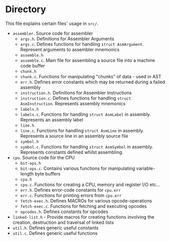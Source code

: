 # Directory

This file explains certain files' usage in `src/`.


- `assembler`. Source code for assembler
  - `args.h`. Definitions for Assembler Arguments
  - `args.c`. Defines functions for handling `struct AsmArgument`. Represent arguments to assembler mnemonics
  - `assemble.h`
  - `assemble.c`. Main file for assembling a source file into a machine code buffer
  - `chunk.h`
  - `chunk.c`. Functions for manipulating "chunks" of data - used in AST
  - `err.h`. Defines error constants which may be returned during a failed assembly
  - `instruction.h`. Definitions for Assembler Instructions
  - `instruction.c`. Defines functions for handling `struct AsmInstruction`. Represents assembly mnemonics
  - `labels.h`
  - `labels.c`. Functions for handling `struct AsmLabel` in assembly. Represents an assembly label
  - `line.h`
  - `line.c`. Functions for handling `struct AsmLine` in assembly. Represents a source line in an assembly source file
  - `symbol.h`
  - `symbol.c`. Functions for handling `struct AsmSymbol` in assembly. Represents constants defined whilst assembling.
- `cpu`. Source code for the CPU
  - `bit-ops.h`
  - `bit-ops.c`. Contains various functions for manipulating variable-length byte buffers
  - `cpu.h`
  - `cpu.c`. Functions for creating a CPU, memory and register I/O etc...
  - `err.h`. Defines error-code constants for `cpu.err`
  - `err.c`. Functions for printing errors from `cpu.err`
  - `fetch-exec.h`. Defines MACROs for various opcode-operations
  - `fetch-exec.c`. Functions for fetching and executing opcodes
  - `opcodes.h`. Defines constants for opcodes
- `linked-list.h` - Provide macros for creating functions involving the creation, destruction and traversal of linked lists
- `util.h`. Defines generic useful constants
- `util.c`. Defines generic useful functions